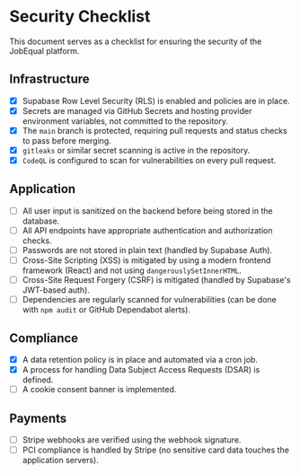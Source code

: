 # Security Checklist

This document serves as a checklist for ensuring the security of the JobEqual platform.

## Infrastructure
- [x] Supabase Row Level Security (RLS) is enabled and policies are in place.
- [x] Secrets are managed via GitHub Secrets and hosting provider environment variables, not committed to the repository.
- [x] The `main` branch is protected, requiring pull requests and status checks to pass before merging.
- [x] `gitleaks` or similar secret scanning is active in the repository.
- [x] `CodeQL` is configured to scan for vulnerabilities on every pull request.

## Application
- [ ] All user input is sanitized on the backend before being stored in the database.
- [ ] All API endpoints have appropriate authentication and authorization checks.
- [ ] Passwords are not stored in plain text (handled by Supabase Auth).
- [ ] Cross-Site Scripting (XSS) is mitigated by using a modern frontend framework (React) and not using `dangerouslySetInnerHTML`.
- [ ] Cross-Site Request Forgery (CSRF) is mitigated (handled by Supabase's JWT-based auth).
- [ ] Dependencies are regularly scanned for vulnerabilities (can be done with `npm audit` or GitHub Dependabot alerts).

## Compliance
- [x] A data retention policy is in place and automated via a cron job.
- [x] A process for handling Data Subject Access Requests (DSAR) is defined.
- [ ] A cookie consent banner is implemented.

## Payments
- [ ] Stripe webhooks are verified using the webhook signature.
- [ ] PCI compliance is handled by Stripe (no sensitive card data touches the application servers).
